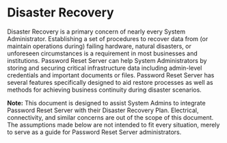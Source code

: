[title]: # (Disaster Recovery)
[tags]: # (disaster recovery, dr)
[priority]: # (700)

# Disaster Recovery

Disaster Recovery is a primary concern of nearly every System Administrator. Establishing a set of procedures to recover data from (or maintain operations during) failing hardware, natural disasters, or unforeseen circumstances is a requirement in most businesses and institutions. Password Reset Server can help System Administrators by storing and securing critical infrastructure data including admin-level credentials and important documents or files. Password Reset Server has several features specifically designed to aid restore processes as well as methods for achieving business continuity during disaster scenarios.

**Note:** This document is designed to assist System Admins to integrate Password Reset Server with their Disaster Recovery Plan. Electrical, connectivity, and similar concerns are out of the scope of this document. The assumptions made below are not intended to fit every situation, merely to serve as a guide for Password Reset Server administrators.